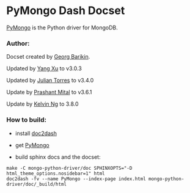 PyMongo Dash Docset
=======================

[PyMongo](http://api.mongodb.org/python) is the Python driver for MongoDB.

### Author:

Docset created by [Georg Barikin](https://github.com/gebrkn).

Updated by [Yang Xu](https://github.com/xyoun) to v3.0.3

Updated by [Julian Torres](https://github.com/macintacos) to v3.4.0

Update by [Prashant Mital](https://github.com/prashantmital) to v3.6.1

Update by [Kelvin Ng](https://github.com/hoishing) to 3.8.0

### How to build:

- install [doc2dash](https://pypi.python.org/pypi/doc2dash)

- get [PyMongo](https://github.com/mongodb/mongo-python-driver.git)

- build sphinx docs and the docset:

```
make -C mongo-python-driver/doc SPHINXOPTS="-D html_theme_options.nosidebar=1" html
doc2dash -fv --name PyMongo --index-page index.html mongo-python-driver/doc/_build/html
````
